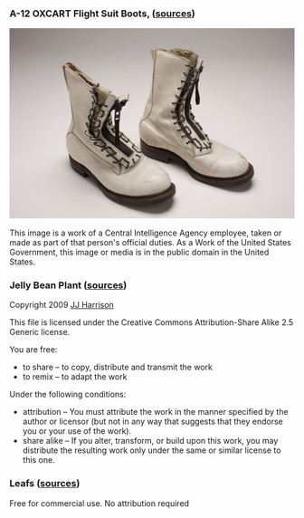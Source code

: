 
### A-12 OXCART Flight Suit Boots, ([sources](https://commons.wikimedia.org/wiki/File:A-12_OXCART_Flight_Suit_Boots_-_Flickr_-_The_Central_Intelligence_Agency.jpg))

![](./boots.jpg)

This image is a work of a Central Intelligence Agency employee, taken or made
as part of that person's official duties. As a Work of the United States
Government, this image or media is in the public domain in the United States.



### Jelly Bean Plant ([sources](https://commons.wikimedia.org/wiki/File:Sedum_rubrotinctum.jpg))

Copyright 2009 [JJ Harrison](https://en.wikipedia.org/wiki/User:JJ_Harrison?rdfrom=commons:User:JJ_Harrison)

This file is licensed under the Creative Commons Attribution-Share Alike 2.5
Generic license.

You are free:
* to share – to copy, distribute and transmit the work
* to remix – to adapt the work

Under the following conditions:
* attribution – You must attribute the work in the manner specified by the
  author or licensor (but not in any way that suggests that they endorse you or
  your use of the work).
* share alike – If you alter, transform, or build upon this work, you may
  distribute the resulting work only under the same or similar license to this
  one.


### Leafs ([sources](https://pixabay.com/en/peperomia-pellucida-green-leaves-398858/))

Free for commercial use. No attribution required 
